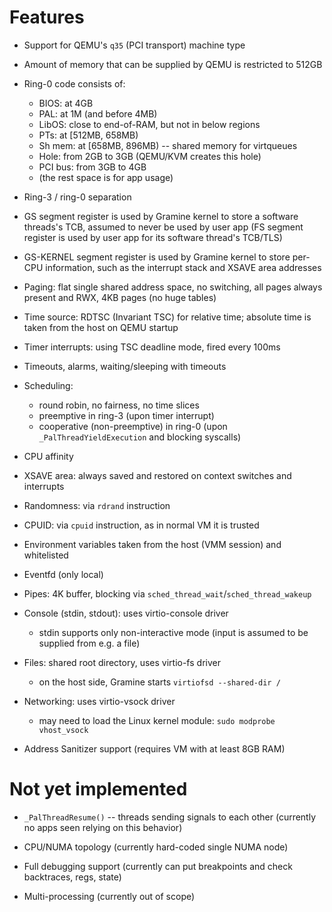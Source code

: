 # Features

- Support for QEMU's `q35` (PCI transport) machine type

- Amount of memory that can be supplied by QEMU is restricted to 512GB

- Ring-0 code consists of:
  - BIOS:    at 4GB
  - PAL:     at 1M (and before 4MB)
  - LibOS:   close to end-of-RAM, but not in below regions
  - PTs:     at [512MB, 658MB)
  - Sh mem:  at [658MB, 896MB) -- shared memory for virtqueues
  - Hole:    from 2GB to 3GB (QEMU/KVM creates this hole)
  - PCI bus: from 3GB to 4GB
  - (the rest space is for app usage)

- Ring-3 / ring-0 separation

- GS segment register is used by Gramine kernel to store a software threads's
  TCB, assumed to never be used by user app (FS segment register is used by user
  app for its software thread's TCB/TLS)

- GS-KERNEL segment register is used by Gramine kernel to store per-CPU
  information, such as the interrupt stack and XSAVE area addresses

- Paging: flat single shared address space, no switching, all pages always
  present and RWX, 4KB pages (no huge tables)

- Time source: RDTSC (Invariant TSC) for relative time; absolute time is taken
  from the host on QEMU startup

- Timer interrupts: using TSC deadline mode, fired every 100ms

- Timeouts, alarms, waiting/sleeping with timeouts

- Scheduling:
  - round robin, no fairness, no time slices
  - preemptive in ring-3 (upon timer interrupt)
  - cooperative (non-preemptive) in ring-0 (upon `_PalThreadYieldExecution` and
    blocking syscalls)

- CPU affinity

- XSAVE area: always saved and restored on context switches and interrupts

- Randomness: via `rdrand` instruction

- CPUID: via `cpuid` instruction, as in normal VM it is trusted

- Environment variables taken from the host (VMM session) and whitelisted

- Eventfd (only local)

- Pipes: 4K buffer, blocking via `sched_thread_wait`/`sched_thread_wakeup`

- Console (stdin, stdout): uses virtio-console driver
  - stdin supports only non-interactive mode (input is assumed to be supplied
    from e.g. a file)

- Files: shared root directory, uses virtio-fs driver
  - on the host side, Gramine starts `virtiofsd --shared-dir /`

- Networking: uses virtio-vsock driver
  - may need to load the Linux kernel module: `sudo modprobe vhost_vsock`

- Address Sanitizer support (requires VM with at least 8GB RAM)

# Not yet implemented

- `_PalThreadResume()` -- threads sending signals to each other (currently no
  apps seen relying on this behavior)

- CPU/NUMA topology (currently hard-coded single NUMA node)

- Full debugging support (currently can put breakpoints and check backtraces,
  regs, state)

- Multi-processing (currently out of scope)
